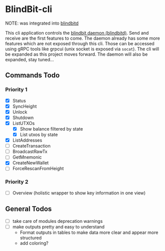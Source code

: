 # BlindBit-cli

NOTE: was integrated into [blindbitd](https://github.com/setavenger/blindbitd/tree/master/cli)

This cli application controls the [blindbit daemon (blindbitd)](https://github.com/setavenger/BlindBitd). Send and
receive are the first features to come.
The daemon already has some more features which are not exposed through this cli. Those can be accessed using gRPC tools
like grpcui (unix socket is exposed via `socat`). The cli will be expanded as this project moves forward.
The daemon will also be expanded, stay tuned...

## Commands Todo

### Priority 1

- [x] Status
- [x] SyncHeight
- [x] Unlock
- [x] Shutdown
- [x] ListUTXOs
    - [x] Show balance filtered by state
    - [x] List utxos by state
- [x] ListAddresses
- [ ] CreateTransaction
- [ ] BroadcastRawTx
- [ ] GetMnemonic
- [x] CreateNewWallet
- [ ] ForceRescanFromHeight

### Priority 2

- [ ] Overview (holistic wrapper to show key information in one view)

## General Todos

- [ ] take care of modules deprecation warnings
- [ ] make outputs pretty and easy to understand
    - Format outputs in tables to make data more clear and appear more structured
    - add coloring?
